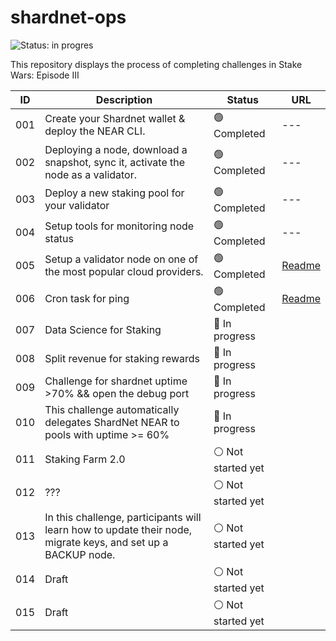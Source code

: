 # shardnet-ops

![Status: in progres](https://img.shields.io/badge/Status-in%20progress-brightgreen)

This repository displays the process of completing challenges in Stake Wars: Episode III

| ID | Description |  Status | URL | 
| ------ | ------ | ------ | ------ |
|001 |Create your Shardnet wallet & deploy the NEAR CLI.| :green_circle: Completed | --- |
|002 |Deploying a node, download a snapshot, sync it, activate the node as a validator.|:green_circle: Completed | --- |
|003 |Deploy a new staking pool for your validator| :green_circle:	 Completed | --- |
|004 |Setup tools for monitoring node status| :green_circle: Completed  | --- |
|005 |Setup a validator node on one of the most popular cloud providers.| :green_circle: Completed | [Readme](https://github.com/inc4/shardnet-ops/blob/main/challenges/Challenge-005.md) |
|006 |Cron task for ping| :green_circle: Completed | [Readme](https://github.com/inc4/shardnet-ops/blob/main/challenges/Challenge-006.md) |
|007 |Data Science for Staking| :large_blue_circle: In progress |  |
|008 |Split revenue for staking rewards| :large_blue_circle: In progress | |
|009 |Challenge for shardnet uptime >70% && open the debug port| :large_blue_circle: In progress |  |
|010 |This challenge automatically delegates ShardNet NEAR to pools with uptime >= 60%| :large_blue_circle: In progress | |
|011 |Staking Farm 2.0| :white_circle: Not started yet |  |
|012 | ???| :white_circle: Not started yet |  |
|013 |In this challenge, participants will learn how to update their node, migrate keys, and set up a BACKUP node.| :white_circle: Not started yet | |
|014 | Draft | :white_circle: Not started yet | |
|015 | Draft | :white_circle: Not started yet | |

